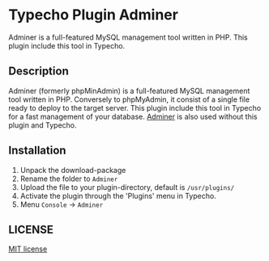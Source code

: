# Typecho Plugin Adminer

Adminer is a full-featured MySQL management tool written in PHP. This plugin include this tool in Typecho.

## Description
Adminer (formerly phpMinAdmin) is a full-featured MySQL management tool written in PHP. Conversely to phpMyAdmin, it consist of a single file ready to deploy to the target server. This plugin include this tool in Typecho for a fast management of your database. [Adminer](http://www.adminer.org/ "Adminer") is also used without this plugin and Typecho.


## Installation
1. Unpack the download-package
2. Rename the folder to `Adminer`
3. Upload the file to your plugin-directory, default is `/usr/plugins/`
4. Activate the plugin through the 'Plugins' menu in Typecho.
5. Menu `Console` -> `Adminer`

## LICENSE
[MIT license](http://opensource.org/licenses/mit-license.php)
